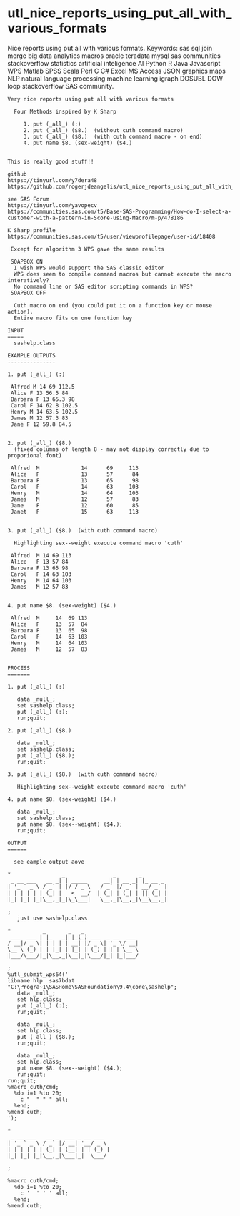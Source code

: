 # utl_nice_reports_using_put_all_with_various_formats
Nice reports using put all with various formats.  Keywords: sas sql join merge big data analytics macros oracle teradata mysql sas communities stackoverflow statistics artificial inteligence AI Python R Java Javascript WPS Matlab SPSS Scala Perl C C# Excel MS Access JSON graphics maps NLP natural language processing machine learning igraph DOSUBL DOW loop stackoverflow SAS community.

    Very nice reports using put all with various formats

      Four Methods inspired by K Sharp

         1. put (_all_) (:)
         2. put (_all_) ($8.)  (without cuth command macro)
         3. put (_all_) ($8.)  (with cuth command macro - on end)
         4. put name $8. (sex-weight) ($4.)


    This is really good stuff!!

    github
    https://tinyurl.com/y7dera48
    https://github.com/rogerjdeangelis/utl_nice_reports_using_put_all_with_various_formats

    see SAS Forum
    https://tinyurl.com/yavopecv
    https://communities.sas.com/t5/Base-SAS-Programming/How-do-I-select-a-customer-with-a-pattern-in-Score-using-Macro/m-p/478186

    K Sharp profile
    https://communities.sas.com/t5/user/viewprofilepage/user-id/18408

     Except for algorithm 3 WPS gave the same results

     SOAPBOX ON
      I wish WPS would support the SAS classic editor
      WPS does seem to compile command macros but cannot execute the macro interatively?
      No command line or SAS editor scripting commands in WPS?
     SOAPBOX OFF

      Cuth macro on end (you could put it on a function key or mouse action).
      Entire macro fits on one function key

    INPUT
    =====
      sashelp.class

    EXAMPLE OUTPUTS
    ---------------

    1. put (_all_) (:)

     Alfred M 14 69 112.5
     Alice F 13 56.5 84
     Barbara F 13 65.3 98
     Carol F 14 62.8 102.5
     Henry M 14 63.5 102.5
     James M 12 57.3 83
     Jane F 12 59.8 84.5


    2. put (_all_) ($8.)
      (fixed columns of length 8 - may not display correctly due to proporional font)

     Alfred  M             14      69     113
     Alice   F             13      57      84
     Barbara F             13      65      98
     Carol   F             14      63     103
     Henry   M             14      64     103
     James   M             12      57      83
     Jane    F             12      60      85
     Janet   F             15      63     113


    3. put (_all_) ($8.)  (with cuth command macro)

      Highlighting sex--weight execute command macro 'cuth'

     Alfred  M 14 69 113
     Alice   F 13 57 84
     Barbara F 13 65 98
     Carol   F 14 63 103
     Henry   M 14 64 103
     James   M 12 57 83


    4. put name $8. (sex-weight) ($4.)

     Alfred  M     14  69 113
     Alice   F     13  57  84
     Barbara F     13  65  98
     Carol   F     14  63 103
     Henry   M     14  64 103
     James   M     12  57  83


    PROCESS
    =======

    1. put (_all_) (:)

       data _null_;
       set sashelp.class;
       put (_all_) (:);
       run;quit;

    2. put (_all_) ($8.)

       data _null_;
       set sashelp.class;
       put (_all_) ($8.);
       run;quit;

    3. put (_all_) ($8.)  (with cuth command macro)

       Highlighting sex--weight execute command macro 'cuth'

    4. put name $8. (sex-weight) ($4.)

       data _null_;
       set sashelp.class;
       put name $8. (sex--weight) ($4.);
       run;quit;

    OUTPUT
    ======

      see eample output aove

    *                _               _       _
     _ __ ___   __ _| | _____     __| | __ _| |_ __ _
    | '_ ` _ \ / _` | |/ / _ \   / _` |/ _` | __/ _` |
    | | | | | | (_| |   <  __/  | (_| | (_| | || (_| |
    |_| |_| |_|\__,_|_|\_\___|   \__,_|\__,_|\__\__,_|

    ;
       just use sashelp.class

    *          _       _   _
     ___  ___ | |_   _| |_(_) ___  _ __  ___
    / __|/ _ \| | | | | __| |/ _ \| '_ \/ __|
    \__ \ (_) | | |_| | |_| | (_) | | | \__ \
    |___/\___/|_|\__,_|\__|_|\___/|_| |_|___/

    ;
    %utl_submit_wps64('
    libname hlp  sas7bdat "C:\Progra~1\SASHome\SASFoundation\9.4\core\sashelp";
       data _null_;
       set hlp.class;
       put (_all_) (:);
       run;quit;

       data _null_;
       set hlp.class;
       put (_all_) ($8.);
       run;quit;

       data _null_;
       set hlp.class;
       put name $8. (sex--weight) ($4.);
       run;quit;
    run;quit;
    %macro cuth/cmd;
      %do i=1 %to 20;
        c "  " " " all;
      %end;
    %mend cuth;
    ');

    *
     _ __ ___   __ _  ___ _ __ ___
    | '_ ` _ \ / _` |/ __| '__/ _ \
    | | | | | | (_| | (__| | | (_) |
    |_| |_| |_|\__,_|\___|_|  \___/

    ;

    %macro cuth/cmd;
      %do i=1 %to 20;
        c '  ' ' ' all;
      %end;
    %mend cuth;


